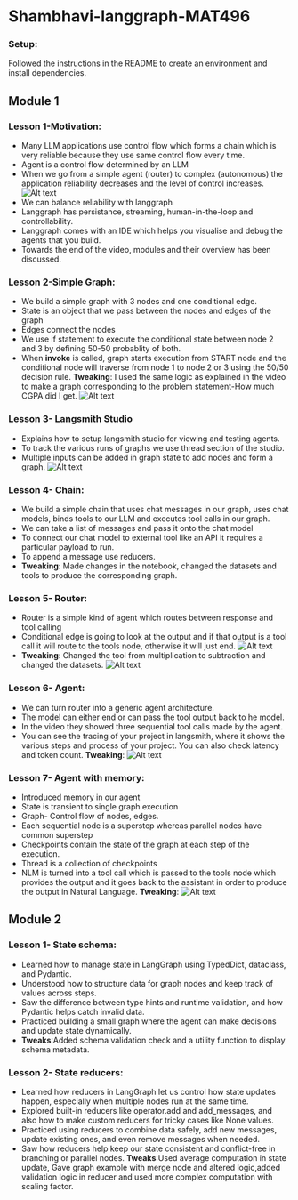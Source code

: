 # Shambhavi-langgraph-MAT496
### Setup:
Followed the instructions in the README to create an environment and install dependencies.
## Module 1 
### Lesson 1-Motivation:
- Many LLM applications use control flow which forms a chain which is very reliable because they use same control flow every time.
- Agent is a control flow determined by an LLM  
- When we go from a simple agent (router) to complex (autonomous) the application reliability decreases and the level of control increases.
![Alt text](image1.png)
- We can balance reliability with langgraph
- Langgraph has persistance, streaming, human-in-the-loop and controllability.
- Langgraph comes with an IDE which helps you visualise and debug the agents that you build.
- Towards the end of the video, modules and their overview has been discussed.

### Lesson 2-Simple Graph:
- We build a simple graph with 3 nodes and one conditional edge.
- State is an object that we pass between the nodes and edges of the graph
- Edges connect the nodes
- We use if statement to execute the conditional state between node 2 and 3 by defining 50-50 probablity of both.
- When **invoke** is called, graph starts execution from START node and the conditional node will traverse from node 1 to node 2 or 3 using the 50/50 decision rule.
**Tweaking**: I used the same logic as explained in the video to make a graph corresponding to the problem statement-How much CGPA did I get.
![Alt text](image2.png)

### Lesson 3- Langsmith Studio
- Explains how to setup langsmith studio for viewing and testing agents.
- To track the various runs of graphs we use thread section of the studio.
- Multiple inputs can be added in graph state to add nodes and form a graph.
![Alt text](image3.png)

### Lesson 4- Chain:
- We build a simple chain that uses chat messages in our graph, uses chat models, binds tools to our LLM and executes tool calls in our graph.
- We can take a list of messages and pass it onto the chat model
- To connect our chat model to external tool like an API it requires a particular payload to run.
- To append a message use reducers.
- **Tweaking**: Made changes in the notebook, changed the datasets and tools to produce the corresponding graph.

### Lesson 5- Router:
- Router is a simple kind of agent which routes between response and tool calling 
- Conditional edge is going to look at the output and if that output is a tool call it will route to the tools node, otherwise it will just end.
![Alt text](image4.png)
- **Tweaking**: Changed the tool from multiplication to subtraction and changed the datasets.
![Alt text](image5.png)

### Lesson 6- Agent:
- We can turn router into a generic agent architecture.
- The model can either end or can pass the tool output back to he model.
- In the video they showed three sequential tool calls made by the agent.
- You can see the tracing of your project in langsmith, where it shows the various steps and process of your project. You can also check latency and token count.
**Tweaking**:
![Alt text](image6.png)

### Lesson 7- Agent with memory:
- Introduced memory in our agent 
- State is transient to single graph execution
- Graph- Control flow of nodes, edges.
- Each sequential node is a superstep whereas parallel nodes have common superstep
- Checkpoints contain the state of the graph at each step of the execution.
- Thread is a collection of checkpoints
- NLM is turned into a tool call which is passed to the tools node which provides the output and it goes back to the assistant in order to produce the output in Natural Language.
**Tweaking**:
![Alt text](image6.png)


## Module 2 

### Lesson 1- State schema:
- ⁠Learned how to manage state in LangGraph using TypedDict, dataclass, and Pydantic.
- Understood how to structure data for graph nodes and keep track of values across steps.
- Saw the difference between type hints and runtime validation, and how Pydantic helps catch invalid data.
- Practiced building a small graph where the agent can make decisions and update state dynamically.
- **Tweaks**:Added schema validation check and a utility function to display schema metadata.

### Lesson 2- State reducers:
- Learned how reducers in LangGraph let us control how state updates happen, especially when multiple nodes run at the same time.
- Explored built-in reducers like operator.add and add_messages, and also how to make custom reducers for tricky cases like None values.
- Practiced using reducers to combine data safely, add new messages, update existing ones, and even remove messages when needed.
- Saw how reducers help keep our state consistent and conflict-free in branching or parallel nodes.
**Tweaks**:Used average computation in state update, Gave graph example with merge node and altered logic,added validation logic in reducer and used more complex computation with scaling factor.





 